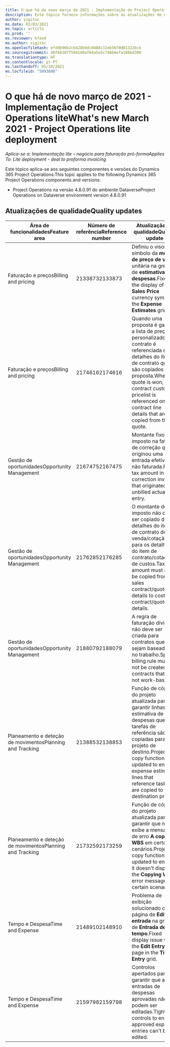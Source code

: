 ```yaml
---
title: O que há de novo março de 2021 - Implementação de Project Operations lite
description: Este tópico fornece informações sobre as atualizações de qualidade disponíveis na versão de março de 2021 da implementação do Project Operations lite – negócio para faturação pró-forma.
author: sigitac
ms.date: 03/03/2021
ms.topic: article
ms.prod: ''
ms.reviewer: kfend
ms.author: sigitac
ms.openlocfilehash: efddb96b2cb428b9dc0488c32eb5670d01322bcb
ms.sourcegitcommit: 40f68387f594180af64a5e5c748b6efa188bd300
ms.translationtype: HT
ms.contentlocale: pt-PT
ms.lasthandoff: 05/10/2021
ms.locfileid: "5993880"
---
```

# <a name="whats-new-march-2021---project-operations-lite-deployment"></a><span data-ttu-id="aae39-103">O que há de novo março de 2021 - Implementação de Project Operations lite</span><span class="sxs-lookup"><span data-stu-id="aae39-103">What's new March 2021 - Project Operations lite deployment</span></span>

<span data-ttu-id="aae39-104">_Aplica-se a: Implementação lite – negócio para faturação pró-forma_</span><span class="sxs-lookup"><span data-stu-id="aae39-104">_Applies To: Lite deployment - deal to proforma invoicing_</span></span>


<span data-ttu-id="aae39-105">Este tópico aplica-se aos seguintes componentes e versões do Dynamics 365 Project Operations:</span><span class="sxs-lookup"><span data-stu-id="aae39-105">This topic applies to the following Dynamics 365 Project Operations components and versions:</span></span>

- <span data-ttu-id="aae39-106">Project Operations na versão 4.8.0.91 do ambiente Dataverse</span><span class="sxs-lookup"><span data-stu-id="aae39-106">Project Operations on Dataverse environment version 4.8.0.91</span></span> 

## <a name="quality-updates"></a><span data-ttu-id="aae39-107">Atualizações de qualidade</span><span class="sxs-lookup"><span data-stu-id="aae39-107">Quality updates</span></span>

| <span data-ttu-id="aae39-108">**Área de funcionalidades**</span><span class="sxs-lookup"><span data-stu-id="aae39-108">**Feature area**</span></span> | <span data-ttu-id="aae39-109">**Número de referência**</span><span class="sxs-lookup"><span data-stu-id="aae39-109">**Reference number**</span></span> | <span data-ttu-id="aae39-110">**Atualização de qualidade**</span><span class="sxs-lookup"><span data-stu-id="aae39-110">**Quality update**</span></span> |
| --- | --- | --- |
| <span data-ttu-id="aae39-111">Faturação e preços</span><span class="sxs-lookup"><span data-stu-id="aae39-111">Billing and pricing</span></span> | <span data-ttu-id="aae39-112">2133873</span><span class="sxs-lookup"><span data-stu-id="aae39-112">2133873</span></span> | <span data-ttu-id="aae39-113">Definiu o visor do símbolo da **moeda de preço de venda** unitária na grelha de **estimativas de despesas**.</span><span class="sxs-lookup"><span data-stu-id="aae39-113">Fixed the display of **Unit Sales Price** currency symbol in the **Expense Estimates** grid.</span></span> |
| <span data-ttu-id="aae39-114">Faturação e preços</span><span class="sxs-lookup"><span data-stu-id="aae39-114">Billing and pricing</span></span> | <span data-ttu-id="aae39-115">2174616</span><span class="sxs-lookup"><span data-stu-id="aae39-115">2174616</span></span> | <span data-ttu-id="aae39-116">Quando uma proposta é ganha, a lista de preços personalizados do contrato é referenciada em detalhes do item de contrato que são copiados da proposta.</span><span class="sxs-lookup"><span data-stu-id="aae39-116">When a quote is won, the contract custom pricelist is referenced on contract line details that are copied from the quote.</span></span> |
| <span data-ttu-id="aae39-117">Gestão de oportunidades</span><span class="sxs-lookup"><span data-stu-id="aae39-117">Opportunity Management</span></span> | <span data-ttu-id="aae39-118">2167475</span><span class="sxs-lookup"><span data-stu-id="aae39-118">2167475</span></span> | <span data-ttu-id="aae39-119">Montante fixo do imposto na fatura de correção que originou uma entrada efetiva não faturada.</span><span class="sxs-lookup"><span data-stu-id="aae39-119">Fixed tax amount in the correction invoice that originated an unbilled actual entry.</span></span> |
| <span data-ttu-id="aae39-120">Gestão de oportunidades</span><span class="sxs-lookup"><span data-stu-id="aae39-120">Opportunity Management</span></span> | <span data-ttu-id="aae39-121">2176285</span><span class="sxs-lookup"><span data-stu-id="aae39-121">2176285</span></span> | <span data-ttu-id="aae39-122">O montante do imposto não deve ser copiado dos detalhes do item de contrato de venda/cotação para os detalhes do item de contrato/cotação de custos.</span><span class="sxs-lookup"><span data-stu-id="aae39-122">Tax amount must not be copied from sales contract/quote line details to cost contract/quote line details.</span></span> |
| <span data-ttu-id="aae39-123">Gestão de oportunidades</span><span class="sxs-lookup"><span data-stu-id="aae39-123">Opportunity Management</span></span> | <span data-ttu-id="aae39-124">2188079</span><span class="sxs-lookup"><span data-stu-id="aae39-124">2188079</span></span> | <span data-ttu-id="aae39-125">A regra de faturação dividida não deve ser criada para contratos que não sejam baseados no trabalho.</span><span class="sxs-lookup"><span data-stu-id="aae39-125">Split billing rule must not be created for contracts that are not work-based.</span></span> |
| <span data-ttu-id="aae39-126">Planeamento e deteção de movimentos</span><span class="sxs-lookup"><span data-stu-id="aae39-126">Planning and Tracking</span></span> | <span data-ttu-id="aae39-127">2138853</span><span class="sxs-lookup"><span data-stu-id="aae39-127">2138853</span></span> | <span data-ttu-id="aae39-128">Função de cópia do projeto atualizada para garantir linhas de estimativa de despesas que as tarefas de referência são copiadas para o projeto de destino.</span><span class="sxs-lookup"><span data-stu-id="aae39-128">Project copy function updated to ensure expense estimate lines that reference tasks are copied to the destination project.</span></span> |
| <span data-ttu-id="aae39-129">Planeamento e deteção de movimentos</span><span class="sxs-lookup"><span data-stu-id="aae39-129">Planning and Tracking</span></span> | <span data-ttu-id="aae39-130">2173259</span><span class="sxs-lookup"><span data-stu-id="aae39-130">2173259</span></span> | <span data-ttu-id="aae39-131">Função de cópia do projeto atualizada para garantir que não exibe a mensagem de erro **A copiar WBS** em certos cenários.</span><span class="sxs-lookup"><span data-stu-id="aae39-131">Project copy function updated to ensure it doesn't display the **Copying WBS** error message in certain scenarios.</span></span> |
| <span data-ttu-id="aae39-132">Tempo e Despesa</span><span class="sxs-lookup"><span data-stu-id="aae39-132">Time and Expense</span></span> | <span data-ttu-id="aae39-133">2148910</span><span class="sxs-lookup"><span data-stu-id="aae39-133">2148910</span></span> | <span data-ttu-id="aae39-134">Problema de exibição solucionado com a página de **Editar entrada** na grelha de **Entrada de tempo**.</span><span class="sxs-lookup"><span data-stu-id="aae39-134">Fixed display issue with the **Edit Entry** page in the **Time Entry** grid.</span></span> |
| <span data-ttu-id="aae39-135">Tempo e Despesa</span><span class="sxs-lookup"><span data-stu-id="aae39-135">Time and Expense</span></span> | <span data-ttu-id="aae39-136">2159798</span><span class="sxs-lookup"><span data-stu-id="aae39-136">2159798</span></span> | <span data-ttu-id="aae39-137">Controlos apertados para garantir que as entradas de despesas aprovadas não podem ser editadas.</span><span class="sxs-lookup"><span data-stu-id="aae39-137">Tightened controls to ensure approved expense entries can't be edited.</span></span> |



